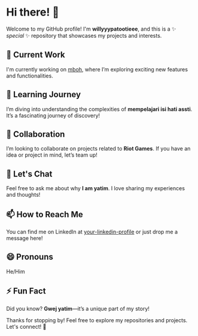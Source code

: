 # Hi there! 👋

Welcome to my GitHub profile! I'm **willyyypatootieee**, and this is a ✨ _special_ ✨ repository that showcases my projects and interests.

## 🔭 Current Work
I'm currently working on [mboh](link-to-your-project), where I’m exploring exciting new features and functionalities.

## 🌱 Learning Journey
I’m diving into understanding the complexities of **mempelajari isi hati assti**. It’s a fascinating journey of discovery!

## 👯 Collaboration
I’m looking to collaborate on projects related to **Riot Games**. If you have an idea or project in mind, let’s team up!

## 💬 Let's Chat
Feel free to ask me about why **I am yatim**. I love sharing my experiences and thoughts!

## 📫 How to Reach Me
You can find me on LinkedIn at [your-linkedin-profile](link-to-your-linkedin) or just drop me a message here!

## 😄 Pronouns
He/Him

## ⚡ Fun Fact
Did you know? **Gwej yatim**—it’s a unique part of my story!

Thanks for stopping by! Feel free to explore my repositories and projects. Let's connect! 🚀
